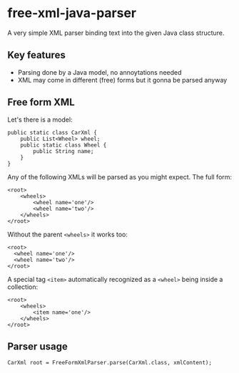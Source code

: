 # free-xml-java-parser

A very simple XML parser binding text into the given Java class structure.

## Key features

- Parsing done by a Java model, no annoytations needed
- XML may come in different (free) forms but it gonna be parsed anyway

## Free form XML

Let's there is a model:

    public static class CarXml {
        public List<Wheel> wheel;
        public static class Wheel {
            public String name;
        }
    }

Any of the following XMLs will be parsed as you might expect.
The full form:

    <root>
        <wheels>
            <wheel name='one'/>
            <wheel name='two'/>
        </wheels>
    </root>

Without the parent `<wheels>` it works too:

    <root>
      <wheel name='one'/>
      <wheel name='two'/>
    </root>

A special tag `<item>` automatically recognized as a `<wheel>` being inside a collection:

    <root>
        <wheels>
            <item name='one'/>
        </wheels>
    </root>

## Parser usage

    CarXml root = FreeFormXmlParser.parse(CarXml.class, xmlContent);
